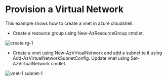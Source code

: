 # Provision a Virtual Network

This example shows how to create a vnet in azure cloudshell.

* Create a resource group using New-AzResourceGroup cmdlet.

![create rg-1](https://github.com/user-attachments/assets/d0e3cd8a-6077-4394-a478-1a285036841d)

* Create a vnet using New-AzVirtualNetwork and add a subnet to it using Add-AzVirtualNetworkSubnetConfig. Update vnet using Set-AzVirtualNetwork cmdlet.

![vnet-1 subnet-1](https://github.com/user-attachments/assets/3f9f04f1-f39e-4b1f-9d89-ab9e8ff616ca)
